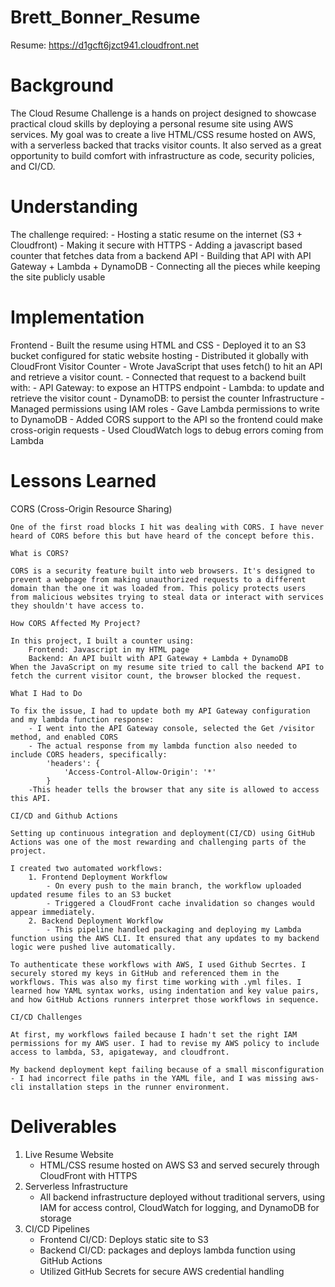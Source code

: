 # Brett_Bonner_Resume

Resume: https://d1gcft6jzct941.cloudfront.net

# Background

The Cloud Resume Challenge is a hands on project designed to showcase practical cloud skills by deploying a personal resume site using AWS services. My goal was to create a live HTML/CSS resume hosted on AWS, with a serverless backed that tracks visitor counts. It also served as a great opportunity to build comfort with infrastructure as code, security policies, and CI/CD.

# Understanding

The challenge required:
    - Hosting a static resume on the internet (S3 + Cloudfront)
    - Making it secure with HTTPS
    - Adding a javascript based counter that fetches data from a backend API
    - Building that API with API Gateway + Lambda + DynamoDB
    - Connecting all the pieces while keeping the site publicly usable

# Implementation

Frontend
    - Built the resume using HTML and CSS
    - Deployed it to an S3 bucket configured for static website hosting
    - Distributed it globally with CloudFront
Visitor Counter
    - Wrote JavaScript that uses fetch() to hit an API and retrieve a visitor count.
    - Connected that request to a backend built with:
        - API Gateway: to expose an HTTPS endpoint
        - Lambda: to update and retrieve the visitor count
        - DynamoDB: to persist the counter
Infrastructure
    - Managed permissions using IAM roles
    - Gave Lambda permissions to write to DynamoDB
    - Added CORS support to the API so the frontend could make cross-origin requests
    - Used CloudWatch logs to debug errors coming from Lambda

# Lessons Learned

CORS (Cross-Origin Resource Sharing)

    One of the first road blocks I hit was dealing with CORS. I have never heard of CORS before this but have heard of the concept before this.

    What is CORS?

    CORS is a security feature built into web browsers. It's designed to prevent a webpage from making unauthorized requests to a different domain than the one it was loaded from. This policy protects users from malicious websites trying to steal data or interact with services they shouldn't have access to.

    How CORS Affected My Project?

    In this project, I built a counter using:
        Frontend: Javascript in my HTML page
        Backend: An API built with API Gateway + Lambda + DynamoDB
    When the JavaScript on my resume site tried to call the backend API to fetch the current visitor count, the browser blocked the request.

    What I Had to Do

    To fix the issue, I had to update both my API Gateway configuration and my lambda function response:
        - I went into the API Gateway console, selected the Get /visitor method, and enabled CORS
        - The actual response from my lambda function also needed to include CORS headers, specifically:
            'headers': {
                'Access-Control-Allow-Origin': '*'
            }
        -This header tells the browser that any site is allowed to access this API.

    CI/CD and Github Actions

    Setting up continuous integration and deployment(CI/CD) using GitHub Actions was one of the most rewarding and challenging parts of the project.
    
    I created two automated workflows:
        1. Frontend Deployment Workflow
            - On every push to the main branch, the workflow uploaded updated resume files to an S3 bucket
            - Triggered a CloudFront cache invalidation so changes would appear immediately.
        2. Backend Deployment Workflow
            - This pipeline handled packaging and deploying my Lambda function using the AWS CLI. It ensured that any updates to my backend logic were pushed live automatically.
    
    To authenticate these workflows with AWS, I used Github Secrtes. I securely stored my keys in GitHub and referenced them in the workflows. This was also my first time working with .yml files. I learned how YAML syntax works, using indentation and key value pairs, and how GitHub Actions runners interpret those workflows in sequence.

    CI/CD Challenges

    At first, my workflows failed because I hadn't set the right IAM permissions for my AWS user. I had to revise my AWS policy to include access to lambda, S3, apigateway, and cloudfront.

    My backend deployment kept failing because of a small misconfiguration - I had incorrect file paths in the YAML file, and I was missing aws-cli installation steps in the runner environment.

# Deliverables

1. Live Resume Website 
    - HTML/CSS resume hosted on AWS S3 and served securely through CloudFront with HTTPS
2. Serverless Infrastructure
    - All backend infrastructure deployed without traditional servers, using IAM for access control, CloudWatch for logging, and DynamoDB for storage
3. CI/CD Pipelines
    - Frontend CI/CD: Deploys static site to S3
    - Backend CI/CD: packages and deploys lambda function using GitHub Actions
    - Utilized GitHub Secrets for secure AWS credential handling
